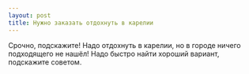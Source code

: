 ```yaml
---
layout: post 
title: Нужно заказать отдохнуть в карелии 
--- 
```

Срочно, подскажите! Надо отдохнуть в карелии, но в городе ничего подходящего не нашёл! Надо быстро найти хороший вариант, подскажите советом.